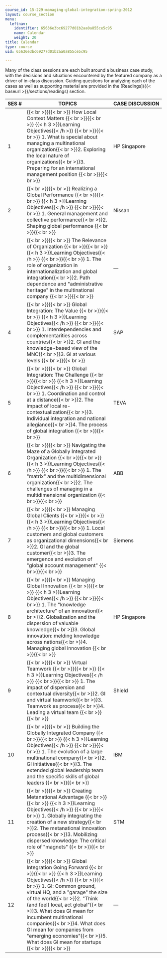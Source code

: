 ```yaml
---
course_id: 15-229-managing-global-integration-spring-2012
layout: course_section
menu:
  leftnav:
    identifier: 65636e3bc69277d01b2aa0a855ce5c95
    name: Calendar
    weight: 20
title: Calendar
type: course
uid: 65636e3bc69277d01b2aa0a855ce5c95

---
```


Many of the class sessions are each built around a business case study, with the decisions and situations encountered by the featured company as a driver of in-class discussion. Guiding questions for analyzing each of the cases as well as supporting material are provided in the [Readings]({{< baseurl >}}/sections/readings) section.

| SES # | TOPICS | CASE DISCUSSION |
| --- | --- | --- |
| 1 |  {{< br >}}{{< br >}} How Local Context Matters {{< br >}}{{< br >}} {{< h 3 >}}Learning Objectives{{< /h >}} {{< br >}}{{< br >}} 1.  What is special about managing a multinational organization{{< br >}}2.  Exploring the local nature of organizations{{< br >}}3.  Preparing for an international management position {{< br >}}{{< br >}}  | HP Singapore |
| 2 |  {{< br >}}{{< br >}} Realizing a Global Performance {{< br >}}{{< br >}} {{< h 3 >}}Learning Objectives{{< /h >}} {{< br >}}{{< br >}} 1.  General management and collective performance{{< br >}}2.  Shaping global performance {{< br >}}{{< br >}}  | Nissan |
| 3 |  {{< br >}}{{< br >}} The Relevance of Organization {{< br >}}{{< br >}} {{< h 3 >}}Learning Objectives{{< /h >}} {{< br >}}{{< br >}} 1.  The role of organization in internationalization and global integration{{< br >}}2.  Path dependence and "administrative heritage" in the multinational company {{< br >}}{{< br >}}  | — |
| 4 |  {{< br >}}{{< br >}} Global Integration: The Value {{< br >}}{{< br >}} {{< h 3 >}}Learning Objectives{{< /h >}} {{< br >}}{{< br >}} 1.  Interdependencies and complementarities across countries{{< br >}}2.  GI and the knowledge-based view of the MNC{{< br >}}3.  GI at various levels {{< br >}}{{< br >}}  | SAP |
| 5 |  {{< br >}}{{< br >}} Global Integration: The Challenge {{< br >}}{{< br >}} {{< h 3 >}}Learning Objectives{{< /h >}} {{< br >}}{{< br >}} 1.  Coordination and control at a distance{{< br >}}2.  The impact of local re-contextualization{{< br >}}3.  Individual integration and national allegiance{{< br >}}4.  The process of global integration {{< br >}}{{< br >}}  | TEVA |
| 6 |  {{< br >}}{{< br >}} Navigating the Maze of a Globally Integrated Organization {{< br >}}{{< br >}} {{< h 3 >}}Learning Objectives{{< /h >}} {{< br >}}{{< br >}} 1.  The "matrix" and the multidimensional organization{{< br >}}2.  The challenges of managing in a multidimensional organization {{< br >}}{{< br >}}  | ABB |
| 7 |  {{< br >}}{{< br >}} Managing Global Clients {{< br >}}{{< br >}} {{< h 3 >}}Learning Objectives{{< /h >}} {{< br >}}{{< br >}} 1.  Local customers and global customers as organizational dimensions{{< br >}}2.  Gl and the global customer{{< br >}}3.  The emergence and evolution of "global account management" {{< br >}}{{< br >}}  | Siemens |
| 8 |  {{< br >}}{{< br >}} Managing Global Innovation {{< br >}}{{< br >}} {{< h 3 >}}Learning Objectives{{< /h >}} {{< br >}}{{< br >}} 1.  The "knowledge architecture" of an innovation{{< br >}}2.  Globalization and the dispersion of valuable knowledge{{< br >}}3.  Global innovation: melding knowledge across nations{{< br >}}4.  Managing global innovation {{< br >}}{{< br >}}  | HP Singapore |
| 9 |  {{< br >}}{{< br >}} Virtual Teamwork {{< br >}}{{< br >}} {{< h 3 >}}Learning Objectives{{< /h >}} {{< br >}}{{< br >}} 1.  The impact of dispersion and contextual diversity{{< br >}}2.  GI and virtual teamwork{{< br >}}3.  Teamwork as process{{< br >}}4.  Leading a virtual team {{< br >}}{{< br >}}  | Shield |
| 10 |  {{< br >}}{{< br >}} Building the Globally Integrated Company {{< br >}}{{< br >}} {{< h 3 >}}Learning Objectives{{< /h >}} {{< br >}}{{< br >}} 1.  The evolution of a large multinational company{{< br >}}2.  GI initiatives{{< br >}}3.  The extended global leadership team and the specific skills of global leaders {{< br >}}{{< br >}}  | IBM |
| 11 |  {{< br >}}{{< br >}} Creating Metanational Advantage {{< br >}}{{< br >}} {{< h 3 >}}Learning Objectives{{< /h >}} {{< br >}}{{< br >}} 1.  Globally integrating the creation of a new strategy{{< br >}}2.  The metanational innovation process{{< br >}}3.  Mobilizing dispersed knowledge: The critical role of "magnets" {{< br >}}{{< br >}}  | STM |
| 12 |  {{< br >}}{{< br >}} Global Integration Going Forward {{< br >}}{{< br >}} {{< h 3 >}}Learning Objectives{{< /h >}} {{< br >}}{{< br >}} 1.  GI: Common ground, virtual HQ, and a "garage" the size of the world{{< br >}}2.  "Think (and feel) local, act global"{{< br >}}3.  What does GI mean for incumbent multinational companies{{< br >}}4.  What does GI mean for companies from "emerging economies"{{< br >}}5.  What does GI mean for startups {{< br >}}{{< br >}}  | —